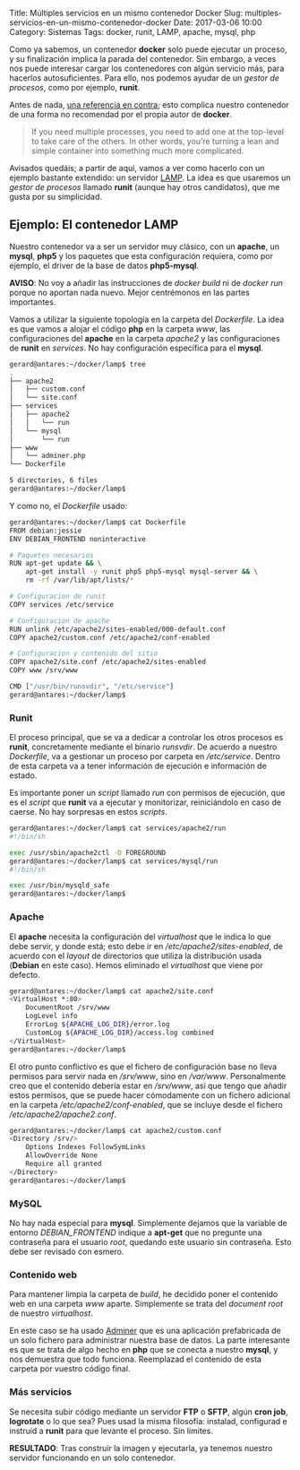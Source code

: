 Title: Múltiples servicios en un mismo contenedor Docker
Slug: multiples-servicios-en-un-mismo-contenedor-docker
Date: 2017-03-06 10:00
Category: Sistemas
Tags: docker, runit, LAMP, apache, mysql, php



Como ya sabemos, un contenedor **docker** solo puede ejecutar un proceso, y su finalización implica la parada del contenedor. Sin embargo, a veces nos puede interesar cargar los contenedores con algún servicio más, para hacerlos autosuficientes. Para ello, nos podemos ayudar de un *gestor de procesos*, como por ejemplo, **runit**.

Antes de nada, [una referencia en contra](https://blog.docker.com/2014/06/why-you-dont-need-to-run-sshd-in-docker/); esto complica nuestro contenedor de una forma no recomendad por el propia autor de **docker**.

> If you need multiple processes, you need to add one at the top-level to take care of the others. In other words, you’re turning a lean and simple container into something much more complicated.

Avisados quedáis; a partir de aquí, vamos a ver como hacerlo con un ejemplo bastante extendido: un servidor [LAMP](https://es.wikipedia.org/wiki/LAMP). La idea es que usaremos un *gestor de procesos* llamado **runit** (aunque hay otros candidatos), que me gusta por su simplicidad.

## Ejemplo: El contenedor LAMP

Nuestro contenedor va a ser un servidor muy clásico, con un **apache**, un **mysql**, **php5** y los paquetes que esta configuración requiera, como por ejemplo, el driver de la base de datos **php5-mysql**.

**AVISO**: No voy a añadir las instrucciones de *docker build* ni de *docker run* porque no aportan nada nuevo. Mejor centrémonos en las partes importantes.

Vamos a utilizar la siguiente topología en la carpeta del *Dockerfile*. La idea es que vamos a alojar el código **php** en la carpeta *www*, las configuraciones del **apache** en la carpeta *apache2* y las configuraciones de **runit** en *services*. No hay configuración específica para el **mysql**.

```bash
gerard@antares:~/docker/lamp$ tree
.
├── apache2
│   ├── custom.conf
│   └── site.conf
├── services
│   ├── apache2
│   │   └── run
│   └── mysql
│       └── run
├── www
│   └── adminer.php
└── Dockerfile

5 directories, 6 files
gerard@antares:~/docker/lamp$ 
```

Y como no, el *Dockerfile* usado:

```bash
gerard@antares:~/docker/lamp$ cat Dockerfile 
FROM debian:jessie
ENV DEBIAN_FRONTEND noninteractive

# Paquetes necesarios
RUN apt-get update && \
    apt-get install -y runit php5 php5-mysql mysql-server && \
    rm -rf /var/lib/apt/lists/*

# Configuracion de runit
COPY services /etc/service

# Configuracion de apache
RUN unlink /etc/apache2/sites-enabled/000-default.conf
COPY apache2/custom.conf /etc/apache2/conf-enabled

# Configuracion y contenido del sitio
COPY apache2/site.conf /etc/apache2/sites-enabled
COPY www /srv/www

CMD ["/usr/bin/runsvdir", "/etc/service"]
gerard@antares:~/docker/lamp$ 
```

### Runit

El proceso principal, que se va a dedicar a controlar los otros procesos es **runit**, concretamente mediante el binario *runsvdir*. De acuerdo a nuestro *Dockerfile*, va a gestionar un proceso por carpeta en */etc/service*. Dentro de esta carpeta va a tener información de ejecución e información de estado.

Es importante poner un *script* llamado *run* con permisos de ejecución, que es el *script* que **runit** va a ejecutar y monitorizar, reiniciándolo en caso de caerse. No hay sorpresas en estos *scripts*.

```bash
gerard@antares:~/docker/lamp$ cat services/apache2/run 
#!/bin/sh

exec /usr/sbin/apache2ctl -D FOREGROUND
gerard@antares:~/docker/lamp$ cat services/mysql/run 
#!/bin/sh

exec /usr/bin/mysqld_safe
gerard@antares:~/docker/lamp$ 
```

### Apache

El **apache** necesita la configuración del *virtualhost* que le indica lo que debe servir, y donde está; esto debe ir en */etc/apache2/sites-enabled*, de acuerdo con el *layout* de directorios que utiliza la distribución usada (**Debian** en este caso). Hemos eliminado el *virtualhost* que viene por defecto.

```bash
gerard@antares:~/docker/lamp$ cat apache2/site.conf 
<VirtualHost *:80>
	DocumentRoot /srv/www
	LogLevel info
	ErrorLog ${APACHE_LOG_DIR}/error.log
	CustomLog ${APACHE_LOG_DIR}/access.log combined
</VirtualHost>
gerard@antares:~/docker/lamp$ 
```

El otro punto conflictivo es que el fichero de configuración base no lleva permisos para servir nada en */srv/www*, sino en */var/www*. Personalmente creo que el contenido debería estar en */srv/www*, así que tengo que añadir estos permisos, que se puede hacer cómodamente con un fichero adicional en la carpeta */etc/apache2/conf-enabled*, que se incluye desde el fichero */etc/apache2/apache2.conf*.

```bash
gerard@antares:~/docker/lamp$ cat apache2/custom.conf 
<Directory /srv/>
	Options Indexes FollowSymLinks
	AllowOverride None
	Require all granted
</Directory>
gerard@antares:~/docker/lamp$ 
```

### MySQL

No hay nada especial para **mysql**. Simplemente dejamos que la variable de entorno *DEBIAN_FRONTEND* indique a **apt-get** que no pregunte una contraseña para el usuario *root*, quedando este usuario sin contraseña. Esto debe ser revisado con esmero.

### Contenido web

Para mantener limpia la carpeta de *build*, he decidido poner el contenido web en una carpeta *www* aparte. Simplemente se trata del *document root* de nuestro *virtualhost*.

En este caso se ha usado [Adminer](https://www.adminer.org/) que es una aplicación prefabricada de un solo fichero para administrar nuestra base de datos. La parte interesante es que se trata de algo hecho en **php** que se conecta a nuestro **mysql**, y nos demuestra que todo funciona. Reemplazad el contenido de esta carpeta por vuestro código final.

### Más servicios

Se necesita subir código mediante un servidor **FTP** o **SFTP**, algún **cron job**, **logrotate** o lo que sea? Pues usad la misma filosofía: instalad, configurad e instruid a **runit** para que levante el proceso. Sin límites.

**RESULTADO**: Tras construir la imagen y ejecutarla, ya tenemos nuestro servidor funcionando en un solo contenedor.
